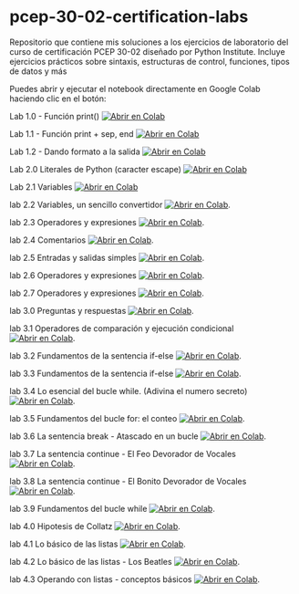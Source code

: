 # pcep-30-02-certification-labs
Repositorio que contiene mis soluciones a los ejercicios de laboratorio del curso de certificación PCEP 30-02 diseñado por Python Institute. Incluye ejercicios prácticos sobre sintaxis, estructuras de control, funciones, tipos de datos y más

Puedes abrir y ejecutar el notebook directamente en Google Colab haciendo clic en el botón:

Lab 1.0 - Función print()
[![Abrir en Colab](https://colab.research.google.com/assets/colab-badge.svg)](https://colab.research.google.com/github/3rick-CR/pcep-30-02-certification-labs/blob/main/lab_1.0_funcion_print/lab_1_PCEP.ipynb)

Lab 1.1 - Función print + sep, end
[![Abrir en Colab](https://colab.research.google.com/assets/colab-badge.svg)](https://colab.research.google.com/github/3rick-CR/pcep-30-02-certification-labs/blob/main/lab_1.1_funcion_print/lab_1.1_funcion_print_sep_end.ipynb.ipynb)

Lab 1.2 - Dando formato a la salida
[![Abrir en Colab](https://colab.research.google.com/assets/colab-badge.svg)](https://colab.research.google.com/github/3rick-CR/pcep-30-02-certification-labs/blob/main//lab_1.2_dando_formato/lab_1.2_Dando_formato_a_la_salida.ipynb)

Lab 2.0 Literales de Python (caracter escape)
[![Abrir en Colab](https://colab.research.google.com/assets/colab-badge.svg)](https://colab.research.google.com/github/3rick-CR/pcep-30-02-certification-labs/blob/main//lab_2.0_literales_de_Python/Lab_2_caracter_escape.ipynb)

Lab 2.1 Variables
[![Abrir en Colab](https://colab.research.google.com/assets/colab-badge.svg)](https://colab.research.google.com/github/3rick-CR/pcep-30-02-certification-labs/blob/main//lab_2.1_variables/lab_2.1_variables.ipynb)

lab 2.2 Variables, un sencillo convertidor
[![Abrir en Colab](https://colab.research.google.com/assets/colab-badge.svg)](https://colab.research.google.com/github/3rick-CR/pcep-30-02-certification-labs/blob/main/lab_2.2_variables_un_convertidor/lab_2.2_convertidor_millas_kilometros.ipynb).

lab 2.3 Operadores y expresiones
[![Abrir en Colab](https://colab.research.google.com/assets/colab-badge.svg)](https://colab.research.google.com/github/3rick-CR/pcep-30-02-certification-labs/blob/main/lab_2.3_operadores_y_expresiones/lab_2.3.ipynb).

lab 2.4 Comentarios
[![Abrir en Colab](https://colab.research.google.com/assets/colab-badge.svg)](https://colab.research.google.com/github/3rick-CR/pcep-30-02-certification-labs/blob/main/lab_2.4_comentarios/lab_2.4.ipynb).

lab 2.5 Entradas y salidas simples
[![Abrir en Colab](https://colab.research.google.com/assets/colab-badge.svg)](https://colab.research.google.com/github/3rick-CR/pcep-30-02-certification-labs/blob/main/lab_2.5_entradas_y_salidas_simples/lab_2.5.ipynb).

lab 2.6 Operadores y expresiones
[![Abrir en Colab](https://colab.research.google.com/assets/colab-badge.svg)](https://colab.research.google.com/github/3rick-CR/pcep-30-02-certification-labs/blob/main/lab_2.6_operadores_y_expresiones/lab_2.6.ipynb).

lab 2.7 Operadores y expresiones
[![Abrir en Colab](https://colab.research.google.com/assets/colab-badge.svg)](https://colab.research.google.com/github/3rick-CR/pcep-30-02-certification-labs/blob/main/lab_2.7_operadores_y_expresiones/lab_2.7.ipynb).

lab 3.0 Preguntas y respuestas
[![Abrir en Colab](https://colab.research.google.com/assets/colab-badge.svg)](https://colab.research.google.com/github/3rick-CR/pcep-30-02-certification-labs/blob/main/lab_3.0_preguntas_y_respuestas/lab3.0.ipynb).

lab 3.1 Operadores de comparación y ejecución condicional
[![Abrir en Colab](https://colab.research.google.com/assets/colab-badge.svg)](https://colab.research.google.com/github/3rick-CR/pcep-30-02-certification-labs/blob/main/lab_3.1_operadores_de_comparación_y_ejecución_condicional/lab3.1.ipynb).

lab 3.2 Fundamentos de la sentencia if-else
[![Abrir en Colab](https://colab.research.google.com/assets/colab-badge.svg)](https://colab.research.google.com/github/3rick-CR/pcep-30-02-certification-labs/blob/main/lab_3.2_fundamentos_de_la_sentencia_if-else/lab3.2.ipynb).

lab 3.3 Fundamentos de la sentencia if-else
[![Abrir en Colab](https://colab.research.google.com/assets/colab-badge.svg)](https://colab.research.google.com/github/3rick-CR/pcep-30-02-certification-labs/blob/main/lab_3.3_fundamentos_de_la_sentencia_if-elif-else/lab3.3.ipynb).

lab 3.4 Lo esencial del bucle while. (Adivina el numero secreto)
[![Abrir en Colab](https://colab.research.google.com/assets/colab-badge.svg)](https://colab.research.google.com/github/3rick-CR/pcep-30-02-certification-labs/blob/main/lab_3.4_lo_esencial_del_bucle_while-Adivina_el_numero_secreto/lab3.4.ipynb).

lab 3.5 Fundamentos del bucle for: el conteo
[![Abrir en Colab](https://colab.research.google.com/assets/colab-badge.svg)](https://colab.research.google.com/github/3rick-CR/pcep-30-02-certification-labs/blob/main/lab_3.5_fundamentos_del_bucle_for_el_conteo/lab3.5.ipynb).

lab 3.6 La sentencia break - Atascado en un bucle
[![Abrir en Colab](https://colab.research.google.com/assets/colab-badge.svg)](https://colab.research.google.com/github/3rick-CR/pcep-30-02-certification-labs/blob/main/lab_3.6_la_sentencia_break-Atascado_en_un_bucle/lab3.6.ipynb).

lab 3.7 La sentencia continue - El Feo Devorador de Vocales
[![Abrir en Colab](https://colab.research.google.com/assets/colab-badge.svg)](https://colab.research.google.com/github/3rick-CR/pcep-30-02-certification-labs/blob/main/lab_3.7_la_sentencia_continue-El_Feo_Devorador_de_Vocales/lab3.7.ipynb).

lab 3.8 La sentencia continue - El Bonito Devorador de Vocales
[![Abrir en Colab](https://colab.research.google.com/assets/colab-badge.svg)](https://colab.research.google.com/github/3rick-CR/pcep-30-02-certification-labs/blob/main/lab_3.8_la_sentencia_continue-El_Bonito_Devorador_de_Vocales/lab3.8.ipynb).

lab 3.9 Fundamentos del bucle while
[![Abrir en Colab](https://colab.research.google.com/assets/colab-badge.svg)](https://colab.research.google.com/github/3rick-CR/pcep-30-02-certification-labs/blob/main/lab_3.9_fundamentos_del_bucle_while/lab3.9.ipynb).

lab 4.0 Hipotesis de Collatz
[![Abrir en Colab](https://colab.research.google.com/assets/colab-badge.svg)](https://colab.research.google.com/github/3rick-CR/pcep-30-02-certification-labs/blob/main/lab_4.0_hipotesis_de_Collatz/lab4.0.ipynb).

lab 4.1 Lo básico de las listas
[![Abrir en Colab](https://colab.research.google.com/assets/colab-badge.svg)](https://colab.research.google.com/github/3rick-CR/pcep-30-02-certification-labs/blob/main/lab_4.1_lo_basico_de_las_listas/lab4.1.ipynb).

lab 4.2 Lo básico de las listas - Los Beatles
[![Abrir en Colab](https://colab.research.google.com/assets/colab-badge.svg)](https://colab.research.google.com/github/3rick-CR/pcep-30-02-certification-labs/blob/main/lab_4.2_lo_basico_de_las_listas_Los_Beatles/lab_4.2.ipynb).

lab 4.3 Operando con listas - conceptos básicos
[![Abrir en Colab](https://colab.research.google.com/assets/colab-badge.svg)](https://colab.research.google.com/github/3rick-CR/pcep-30-02-certification-labs/blob/main/lab_4.3_operando_con_listas_conceptos_basicos/lab_4.3.ipynb).

